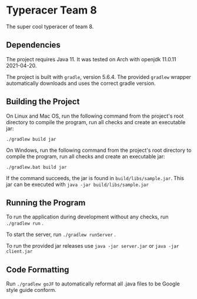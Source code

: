 # Typeracer Team 8 

The super cool typeracer of team 8.

## Dependencies

The project requires Java 11.
It was tested on Arch with openjdk 11.0.11 2021-04-20.

The project is built with `gradle`, version 5.6.4. The provided `gradlew` wrapper automatically downloads and uses
the correct gradle version.


## Building the Project

On Linux and Mac OS, run the following command from the project's root directory to compile the program,
run all checks and create an executable jar:

```
./gradlew build jar
```

On Windows, run the following command from the project's root directory to compile the program,
run all checks and create an executable jar:

```
./gradlew.bat build jar
```

If the command succeeds, the jar is found in `build/libs/sample.jar`.
This jar can be executed with `java -jar build/libs/sample.jar`


## Running the Program

To run the application during development without any checks, run `./gradlew run` .

To start the server, run `./gradlew runServer` .

To run the provided jar releases use `java -jar server.jar` or `java -jar client.jar` 

## Code Formatting 

Run `./gradlew goJF` to automatically reformat all .java files to be Google style guide conform. 